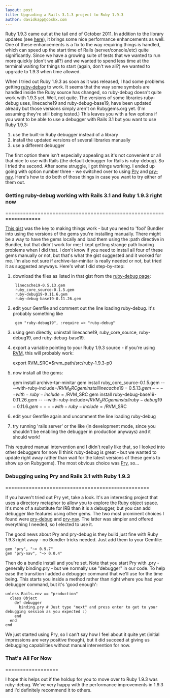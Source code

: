 ```yaml
---
layout: post
title: Upgrading a Rails 3.1.3 project to Ruby 1.9.3
author: davidkapp@coshx.com
---
```

Ruby 1.9.3 came out at the tail end of October 2011. In addition to the library updates (see [here](http://www.ruby-lang.org/en/news/2011/10/31/ruby-1-9-3-p0-is-released/)),
it brings some nice performance enhancements as well. One of these enhancements is a fix to the way requiring things is handled, which can speed up the start time of
Rails (server/console/etc) quite significantly. Since we have a growing suite of tests that we wanted to run more quickly (don't we all?) and we wanted to spend less time
at the terminal waiting for things to start (again, don't we all?) we wanted to upgrade to 1.9.3 when time allowed.

When I tried out Ruby 1.9.3 as soon as it was released, I had some problems getting [ruby-debug](http://bashdb.sourceforge.net/ruby-debug.html) to work. It seems that the way
some symbols are handled inside the Ruby source has changed, so ruby-debug doesn't quite work with 1.9.3 yet. Well, not quite. The versions of some libraries ruby-debug uses,
linecache19 and ruby-debug-base19, have been updated already but those versions simply aren't on Rubygems.org yet. (I'm assuming they're still being tested.) This leaves you with 
a few options if you want to be able to use a debugger with Rails 3.1 but you want to use Ruby 1.9.3:

1. use the built-in Ruby debugger instead of a library
2. install the updated versions of several libraries manually
3. use a different debugger

The first option there isn't especially appealing as it's not convenient or all that nice to use with Rails (the default debugger for Rails is ruby-debug). So I tried the second. After some
struggle, I got things working. I ended up going with option number three - we switched over to using [Pry](http://pry.github.com/) and [pry-nav](https://github.com/nixme/pry-nav). Here's how to do both of those
things in case you want to try either of them out.

### Getting ruby-debug working with Rails 3.1 and Ruby 1.9.3 right now
==================================================================

[This gist](https://gist.github.com/1331533) was the key to making things work - but you need to 'fool' Bundler into using the versions of the gems
you're installing manually. There might be a way to have the gems locally and load them using the :path directive in Bundler, but that didn't work for me; I kept getting strange
path loading problems when I did that. I don't know if you need to install all four of these gems manually or not, but that's what the gist suggested and it worked for me. I'm also
not sure if archive-tar-minitar is really needed or not, but tried it as suggested anyways.
Here's what I did step-by-step:

1) download the files as listed in that gist from the [ruby-debug page](http://rubyforge.org/projects/ruby-debug19/):

        linecache19-0.5.13.gem
        ruby_core_source-0.1.5.gem
        ruby-debug19-0.11.6.gem
        ruby-debug-base19-0.11.26.gem

2) edit your Gemfile and comment out the line loading ruby-debug. It's probably something like

        gem "ruby-debug19", :require => "ruby-debug"

3) using gem directly, uninstall linecache19, ruby_core_source, ruby-debug19, and ruby-debug-base19.

4) export a variable pointing to your Ruby 1.9.3 source - if you're using [RVM](http://beginrescueend.com/), this will probably work:

    export RVM_SRC=$rvm_path/src/ruby-1.9.3-p0

5) now install all the gems:

    gem install archive-tar-minitar
    gem install ruby_core_source-0.1.5.gem -- --with-ruby-include=/$RVM_SRC
    gem install linecache19-0.5.13.gem -- --with-ruby-include=/$RVM_SRC
    gem install ruby-debug-base19-0.11.26.gem -- --with-ruby-include=/$RVM_SRC
    gem install ruby-debug19-0.11.6.gem -- --with-ruby-include=/$RVM_SRC

6) edit your Gemfile again and uncomment the line loading ruby-debug

7) try running 'rails server' or the like (in development mode, since you shouldn't be enabling the debugger in production anyways) and it should work!

This required manual intervention and I didn't really like that, so I looked into other debuggers for now (I think ruby-debug is great - but we wanted to update right away rather than
wait for the latest versions of these gems to show up on Rubygems). The most obvious choice was [Pry](http://pry.github.com/), so...


### Debugging using Pry and Rails 3.1 with Ruby 1.9.3
=================================================

If you haven't tried out Pry yet, take a look. It's an interesting project that uses a directory metaphor to allow you to explore the Ruby object space. It's more of a 
substitute for IRB than it is a debugger, but you can add debugger like features using other gems. The two most prominent choices I found were [pry-debug](https://github.com/Mon-Ouie/pry_debug) and [pry-nav](https://github.com/nixme/pry-nav). The latter was simpler and offered everything I needed, so I elected to use it.

The good news about Pry and pry-debug is they build just fine with Ruby 1.9.3 right away - no Bundler tricks needed. Just add them to your Gemfile:

    gem "pry", "~> 0.9.7"
    gem "pry-nav", "~> 0.0.4"
    
Then do a bundle install and you're set. Note that you start Pry with <some object>.pry - generally binding.pry - but we normally use "debugger" in our code. To help ease the transition I added a debugger command that we'll use for the time being. This starts you inside a method rather than right where you had your debugger command, but it's 'good enough':

    unless Rails.env == "production"
      class Object
        def debugger
          binding.pry # Just type "next" and press enter to get to your debugging session as you expected :)
        end
      end
    end
    
We just started using Pry, so I can't say how I feel about it quite yet (initial impressions are very positive though), but it did succeed at giving us debugging capabilities
without manual intervention for now.

### That's All For Now
==================
 
I hope this helps out if the holdup for you to move over to Ruby 1.9.3 was ruby-debug. We've very happy with the performance improvements in 1.9.3 and I'd definitely recommend it to others.

